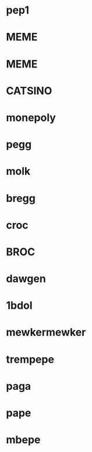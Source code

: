 # pep1
# MEME
# MEME
# CATSINO
# monepoly
# pegg
# molk
# bregg
# croc
# BROC
# dawgen
# 1bdol
# mewkermewker
# trempepe
# paga
# pape
# mbepe
